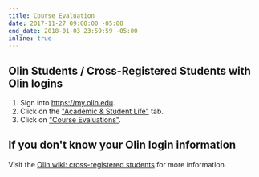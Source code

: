 ```yaml
---
title: Course Evaluation
date: 2017-11-27 09:00:00 -05:00
end_date: 2018-01-03 23:59:59 -05:00
inline: true
---
```


## Olin Students / Cross-Registered Students with Olin logins

1. Sign into <https://my.olin.edu>.
2. Click on the ["Academic & Student Life"](https://my.olin.edu/ICS/Academic__Student_Life/) tab.
3. Click on ["Course Evaluations"](https://my.olin.edu/ICS/Academic__Student_Life/Course_Evaluations.jnz).

## If you don't know your Olin login information

Visit the  [Olin wiki: cross-registered students](http://wikis.olin.edu/it/doku.php?id=cross_registered_students) for more information.
